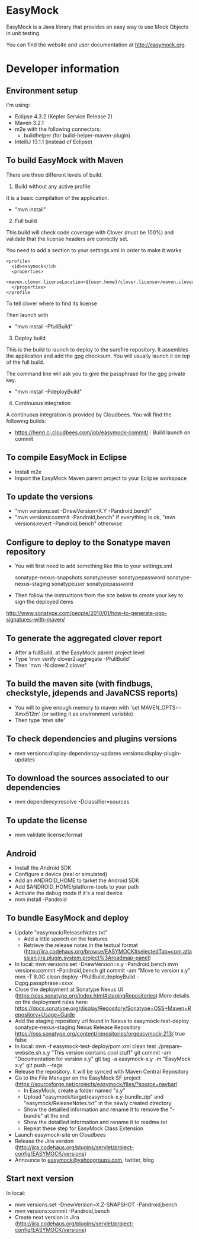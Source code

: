 EasyMock
========

EasyMock is a Java library that provides an easy way to use Mock Objects in unit testing.

You can find the website and user documentation at http://easymock.org.

Developer information
=====================

Environment setup
-----------------

I'm using:
- Eclipse 4.3.2 (Kepler Service Release 2)
- Maven 3.2.1
- m2e with the following connectors:
  - buildhelper (for build-helper-maven-plugin)
- IntelliJ 13.1.1 (instead of Eclipse)

To build EasyMock with Maven
----------------------------

There are three different levels of build.

1. Build without any active profile

It is a basic compilation of the application.

- "mvn install"

2. Full build

This build will check code coverage with Clover (must be 100%) and
validate that the license headers are correctly set.

You need to add a section to your settings.xml in order to make it works

    <profile>
      <id>easymock</id>
      <properties>
        <maven.clover.licenseLocation>${user.home}/clover.license</maven.clover.licenseLocation>
      </properties>
    </profile

To tell clover where to find its license

Then launch with

- "mvn install -PfullBuild"

3. Deploy build

This is the build to launch to deploy to the surefire repository. It assembles the application and add
the gpg checksum. You will usually launch it on top of the full build.

The command line will ask you to give the passphrase for the gpg private key.

- "mvn install -PdeployBuild"

4. Continuous integration

A continuous integration is provided by Cloudbees. You will find the following builds:
- https://henri.ci.cloudbees.com/job/easymock-commit/ : Build launch on commit

To compile EasyMock in Eclipse
-----------------------------
- Install m2e
- Import the EasyMock Maven parent project to your Eclipse workspace

To update the versions
----------------------
- "mvn versions:set -DnewVersion=X.Y -Pandroid,bench"
- "mvn versions:commit -Pandroid,bench" if everything is ok, "mvn versions:revert -Pandroid,bench" otherwise

Configure to deploy to the Sonatype maven repository
----------------------------------------------------
- You will first need to add something like this to your settings.xml

  <servers>
    <server>
      <id>sonatype-nexus-snapshots</id>
      <username>sonatypeuser</username>
      <password>sonatypepassword</password>
    </server>
    <server>
      <id>sonatype-nexus-staging</id>
      <username>sonatypeuser</username>
      <password>sonatypepassword</password>
    </server>
  </servers>

- Then follow the instructions from the site below to create your key to sign the deployed items

http://www.sonatype.com/people/2010/01/how-to-generate-pgp-signatures-with-maven/

To generate the aggregated clover report
--------------------------------------------------------------------------------------
- After a fullBuild, at the EasyMock parent project level
- Type 'mvn verify clover2:aggregate -PfullBuild'
- Then 'mvn -N clover2:clover'

To build the maven site (with findbugs, checkstyle, jdepends and JavaNCSS reports)
--------------------------------------------------------------------------------------
- You will to give enough memory to maven with 'set MAVEN_OPTS=-Xmx512m' (or setting it as environment variable)
- Then type 'mvn site'

To check dependencies and plugins versions
--------------------------------------------------------------------------------------
- mvn versions:display-dependency-updates versions:display-plugin-updates

To download the sources associated to our dependencies
--------------------------------------------------------------------------------------
- mvn dependency:resolve -Dclassifier=sources

To update the license
--------------------------------------------------------------------------------------
- mvn validate license:format

Android
--------------------------------------------------------------------------------------
- Install the Android SDK
- Configure a device (real or simulated)
- Add an ANDROID_HOME to tarket the Android SDK
- Add $ANDROID_HOME/platform-tools to your path 
- Activate the debug mode if it's a real device
- mvn install -Pandroid

To bundle EasyMock and deploy
--------------------------------------------------------------------------------------
- Update "easymock/ReleaseNotes.txt"
  - Add a little speech on the features
  - Retrieve the release notes in the textual format (http://jira.codehaus.org/browse/EASYMOCK#selectedTab=com.atlassian.jira.plugin.system.project%3Aroadmap-panel)
- In local:
  mvn versions:set -DnewVersion=x.y -Pandroid,bench
  mvn versions:commit -Pandroid,bench
  git commit -am "Move to version x.y"
  mvn -T 8.0C clean deploy -PfullBuild,deployBuild -Dgpg.passphrase=xxxx
- Close the deployment at Sonatype Nexus UI (https://oss.sonatype.org/index.html#stagingRepositories)
  More details on the deployment rules here: https://docs.sonatype.org/display/Repository/Sonatype+OSS+Maven+Repository+Usage+Guide
- Add the staging repository url found in Nexus to easymock-test-deploy
  <repositories>
    <repository>
      <id>sonatype-nexus-staging</id>
      <name>Nexus Release Repository</name>
      <url>https://oss.sonatype.org/content/repositories/orgeasymock-213/</url>
      <releases>
        <enabled>true</enabled>
      </releases>
      <snapshots>
        <enabled>false</enabled>
      </snapshots>
    </repository>
  </repositories>
- In local:
  mvn -f easymock-test-deploy/pom.xml clean test
  ./prepare-website.sh x.y "This version contains cool stuff"
  git commit -am "Documentation for version x.y"
  git tag -a easymock-x.y -m "EasyMock x.y"
  git push --tags
- Release the repository. It will be synced with Maven Central Repository
- Go to the File Manager on the EasyMock SF project (https://sourceforge.net/projects/easymock/files/?source=navbar)
  - In EasyMock, create a folder named "x.y"
  - Upload "easymock/target/easymock-x.y-bundle.zip" and "easymock/ReleaseNotes.txt" in the newly created directory
  - Show the detailled information and rename it to remove the "-bundle" at the end
  - Show the detailled information and rename it to readme.txt
  - Repeat these step for EasyMock Class Extension
- Launch easymock-site on Cloudbees
- Release the Jira version (http://jira.codehaus.org/plugins/servlet/project-config/EASYMOCK/versions)
- Announce to easymock@yahoogroups.com, twitter, blog

Start next version
--------------------------------------------------------------------------------------
In local:
  - mvn versions:set -DnewVersion=X.Z-SNAPSHOT -Pandroid,bench
  - mvn versions:commit -Pandroid,bench
- Create next version in Jira (http://jira.codehaus.org/plugins/servlet/project-config/EASYMOCK/versions)
